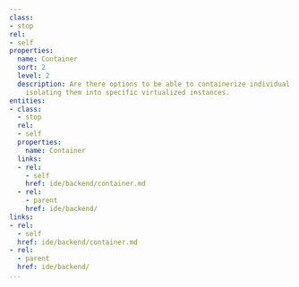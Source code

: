 ```yaml
---
class:
- stop
rel:
- self
properties:
  name: Container
  sort: 2
  level: 2
  description: Are there options to be able to containerize individual API integrations,
    isolating them into specific virtualized instances.
entities:
- class:
  - stop
  rel:
  - self
  properties:
    name: Container
  links:
  - rel:
    - self
    href: ide/backend/container.md
  - rel:
    - parent
    href: ide/backend/
links:
- rel:
  - self
  href: ide/backend/container.md
- rel:
  - parent
  href: ide/backend/
...
```

